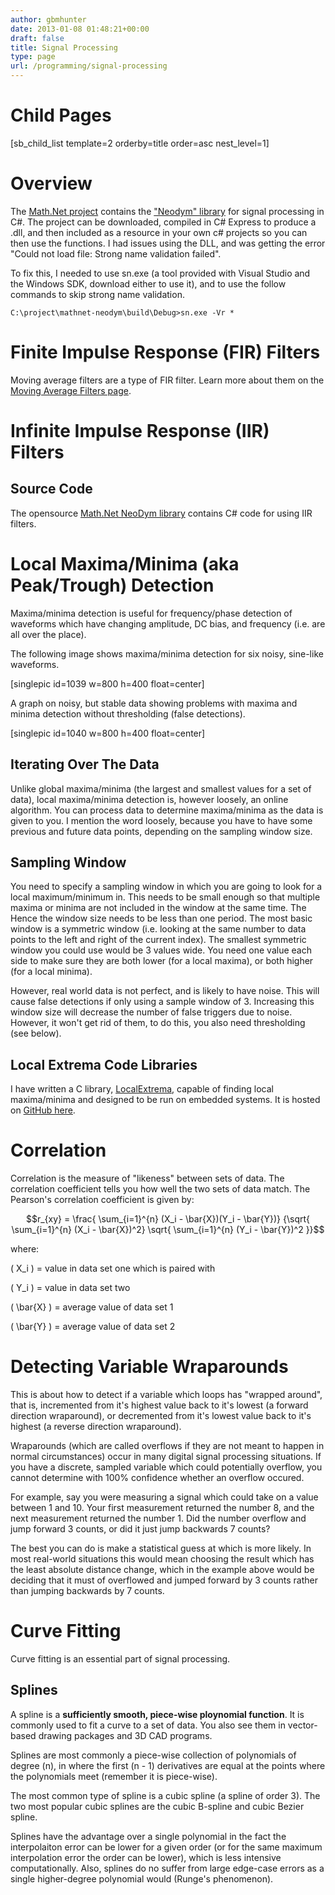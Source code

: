 ```yaml
---
author: gbmhunter
date: 2013-01-08 01:48:21+00:00
draft: false
title: Signal Processing
type: page
url: /programming/signal-processing
---
```


# Child Pages




[sb_child_list template=2 orderby=title order=asc nest_level=1]




# Overview




The [Math.Net project](http://www.mathdotnet.com/) contains the ["Neodym" library](http://neodym.mathdotnet.com/) for signal processing in C#. The project can be downloaded, compiled in C# Express to produce a .dll, and then included as a resource in your own c# projects so you can then use the functions. I had issues using the DLL, and was getting the error "Could not load file: Strong name validation failed".




To fix this, I needed to use sn.exe (a tool provided with Visual Studio and the Windows SDK, download either to use it), and to use the follow commands to skip strong name validation.



    
    C:\project\mathnet-neodym\build\Debug>sn.exe -Vr *
    




# Finite Impulse Response (FIR) Filters




Moving average filters are a type of FIR filter. Learn more about them on the [Moving Average Filters page](http://blog.mbedded.ninja/programming/general/signal-processing/moving-average-filters).




# Infinite Impulse Response (IIR) Filters




## Source Code




The opensource [Math.Net NeoDym library](http://neodym.mathdotnet.com/) contains C# code for using IIR filters.







# Local Maxima/Minima (aka Peak/Trough) Detection




Maxima/minima detection is useful for frequency/phase detection of waveforms which have changing amplitude, DC bias, and frequency (i.e. are all over the place).




The following image shows maxima/minima detection for six noisy, sine-like waveforms.




[singlepic id=1039 w=800 h=400 float=center]




A graph on noisy, but stable data showing problems with maxima and minima detection without thresholding (false detections).




[singlepic id=1040 w=800 h=400 float=center]




## Iterating Over The Data




Unlike global maxima/minima (the largest and smallest values for a set of data), local maxima/minima detection is, however loosely, an online algorithm. You can process data to determine maxima/minima as the data is given to you. I mention the word loosely, because you have to have some previous and future data points, depending on the sampling window size.




## Sampling Window




You need to specify a sampling window in which you are going to look for a local maximum/minimum in. This needs to be small enough so that multiple maxima or minima are not included in the window at the same time. The Hence the window size needs to be less than one period. The most basic window is a symmetric window (i.e. looking at the same number to data points to the left and right of the current index). The smallest symmetric window you could use would be 3 values wide. You need one value each side to make sure they are both lower (for a local maxima), or both higher (for a local minima).




However, real world data is not perfect, and is likely to have noise. This will cause false detections if only using a sample window of 3. Increasing this window size will decrease the number of false triggers due to noise. However, it won't get rid of them, to do this, you also need thresholding (see below).




## Local Extrema Code Libraries




I have written a C library, [LocalExtrema](https://github.com/gbmhunter/LocalExtrema), capable of finding local maxima/minima and designed to be run on embedded systems. It is hosted on [GitHub here](https://github.com/gbmhunter/LocalExtrema).




# Correlation




Correlation is the measure of "likeness" between sets of data. The correlation coefficient tells you how well the two sets of data match. The Pearson's correlation coefficient is given by:




$$r_{xy} = \frac{ \sum_{i=1}^{n} (X_i - \bar{X})(Y_i - \bar{Y})} {\sqrt{ \sum_{i=1}^{n} (X_i - \bar{X})^2} \sqrt{ \sum_{i=1}^{n} (Y_i - \bar{Y})^2 }}$$




where:  

\( X_i \) = value in data set one which is paired with  

\( Y_i \) = value in data set two  

\( \bar{X} \) = average value of data set 1  

\( \bar{Y} \) = average value of data set 2




# Detecting Variable Wraparounds




This is about how to detect if a variable which loops has "wrapped around", that is, incremented from it's highest value back to it's lowest (a forward direction wraparound), or decremented from it's lowest value back to it's highest (a reverse direction wraparound).




Wraparounds (which are called overflows if they are not meant to happen in normal circumstances) occur in many digital signal processing situations. If you have a discrete, sampled variable which could potentially overflow, you cannot determine with 100% confidence whether an overflow occured.




For example, say you were measuring a signal which could take on a value between 1 and 10. Your first measurement returned the number 8, and the next measurement returned the number 1. Did the number overflow and jump forward  3 counts, or did it just jump backwards 7 counts?




The best you can do is make a statistical guess at which is more likely. In most real-world situations this would mean choosing the result which has the least absolute distance change, which in the example above would be deciding that it must of overflowed and jumped forward by 3 counts rather than jumping backwards by 7 counts.




# Curve Fitting




Curve fitting is an essential part of signal processing.




## Splines




A spline is a **sufficiently smooth, piece-wise ploynomial function**. It is commonly used to fit a curve to a set of data. You also see them in vector-based drawing packages and 3D CAD programs.




Splines are most commonly a piece-wise collection of polynomials of degree \(n\), in where the first \(n - 1\) derivatives are equal at the points where the polynomials meet (remember it is piece-wise).




The most common type of spline is a cubic spline (a spline of order 3). The two most popular cubic splines are the cubic B-spline and cubic Bezier spline.




Splines have the advantage over a single polynomial in the fact the interpolaiton error can be lower for a given order (or for the same maximum interpolation error the order can be lower), which is less intensive computationally. Also, splines do no suffer from large edge-case errors as a single higher-degree polynomial would (Runge's phenomenon).
